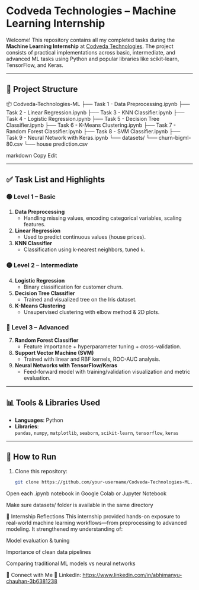 # Codveda Technologies – Machine Learning Internship

Welcome! This repository contains all my completed tasks during the **Machine Learning Internship** at [Codveda Technologies](http://www.codveda.com/). The project consists of practical implementations across basic, intermediate, and advanced ML tasks using Python and popular libraries like scikit-learn, TensorFlow, and Keras.

---

## 📁 Project Structure

📦 Codveda-Technologies-ML
├── Task 1 - Data Preprocessing.ipynb
├── Task 2 - Linear Regression.ipynb
├── Task 3 - KNN Classifier.ipynb
├── Task 4 - Logistic Regression.ipynb
├── Task 5 - Decision Tree Classifier.ipynb
├── Task 6 - K-Means Clustering.ipynb
├── Task 7 - Random Forest Classifier.ipynb
├── Task 8 - SVM Classifier.ipynb
├── Task 9 - Neural Network with Keras.ipynb
└── datasets/
└── churn-bigml-80.csv
└── house prediction.csv

markdown
Copy
Edit

---

## ✅ Task List and Highlights

### 🟢 **Level 1 – Basic**
1. **Data Preprocessing**  
   - Handling missing values, encoding categorical variables, scaling features.
2. **Linear Regression**  
   - Used to predict continuous values (house prices).
3. **KNN Classifier**  
   - Classification using k-nearest neighbors, tuned `k`.

### 🟡 **Level 2 – Intermediate**
4. **Logistic Regression**  
   - Binary classification for customer churn.
5. **Decision Tree Classifier**  
   - Trained and visualized tree on the Iris dataset.
6. **K-Means Clustering**  
   - Unsupervised clustering with elbow method & 2D plots.

### 🔴 **Level 3 – Advanced**
7. **Random Forest Classifier**  
   - Feature importance + hyperparameter tuning + cross-validation.
8. **Support Vector Machine (SVM)**  
   - Trained with linear and RBF kernels, ROC-AUC analysis.
9. **Neural Networks with TensorFlow/Keras**  
   - Feed-forward model with training/validation visualization and metric evaluation.

---

## 📊 Tools & Libraries Used

- **Languages**: Python  
- **Libraries**:  
  `pandas`, `numpy`, `matplotlib`, `seaborn`, `scikit-learn`, `tensorflow`, `keras`

---

## 🚀 How to Run

1. Clone this repository:
   ```bash
   git clone https://github.com/your-username/Codveda-Technologies-ML.git
Open each .ipynb notebook in Google Colab or Jupyter Notebook

Make sure datasets/ folder is available in the same directory

📌 Internship Reflections
This internship provided hands-on exposure to real-world machine learning workflows—from preprocessing to advanced modeling. It strengthened my understanding of:

Model evaluation & tuning

Importance of clean data pipelines

Comparing traditional ML models vs neural networks

🔗 Connect with Me
💼 LinkedIn: https://www.linkedin.com/in/abhimanyu-chauhan-3b6381238
